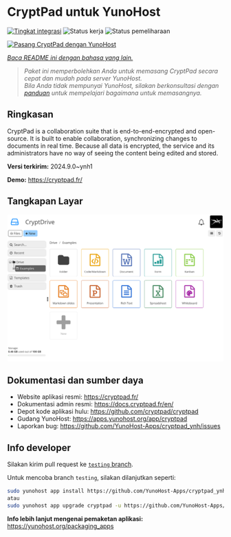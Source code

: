 <!--
N.B.: README ini dibuat secara otomatis oleh <https://github.com/YunoHost/apps/tree/master/tools/readme_generator>
Ini TIDAK boleh diedit dengan tangan.
-->

# CryptPad untuk YunoHost

[![Tingkat integrasi](https://dash.yunohost.org/integration/cryptpad.svg)](https://ci-apps.yunohost.org/ci/apps/cryptpad/) ![Status kerja](https://ci-apps.yunohost.org/ci/badges/cryptpad.status.svg) ![Status pemeliharaan](https://ci-apps.yunohost.org/ci/badges/cryptpad.maintain.svg)

[![Pasang CryptPad dengan YunoHost](https://install-app.yunohost.org/install-with-yunohost.svg)](https://install-app.yunohost.org/?app=cryptpad)

*[Baca README ini dengan bahasa yang lain.](./ALL_README.md)*

> *Paket ini memperbolehkan Anda untuk memasang CryptPad secara cepat dan mudah pada server YunoHost.*  
> *Bila Anda tidak mempunyai YunoHost, silakan berkonsultasi dengan [panduan](https://yunohost.org/install) untuk mempelajari bagaimana untuk memasangnya.*

## Ringkasan

CryptPad is a collaboration suite that is end-to-end-encrypted and open-source. It is built to enable collaboration, synchronizing changes to documents in real time. Because all data is encrypted, the service and its administrators have no way of seeing the content being edited and stored.

**Versi terkirim:** 2024.9.0~ynh1

**Demo:** <https://cryptpad.fr/>

## Tangkapan Layar

![Tangkapan Layar pada CryptPad](./doc/screenshots/screenshot.png)

## Dokumentasi dan sumber daya

- Website aplikasi resmi: <https://cryptpad.fr/>
- Dokumentasi admin resmi: <https://docs.cryptpad.fr/en/>
- Depot kode aplikasi hulu: <https://github.com/cryptpad/cryptpad>
- Gudang YunoHost: <https://apps.yunohost.org/app/cryptpad>
- Laporkan bug: <https://github.com/YunoHost-Apps/cryptpad_ynh/issues>

## Info developer

Silakan kirim pull request ke [`testing` branch](https://github.com/YunoHost-Apps/cryptpad_ynh/tree/testing).

Untuk mencoba branch `testing`, silakan dilanjutkan seperti:

```bash
sudo yunohost app install https://github.com/YunoHost-Apps/cryptpad_ynh/tree/testing --debug
atau
sudo yunohost app upgrade cryptpad -u https://github.com/YunoHost-Apps/cryptpad_ynh/tree/testing --debug
```

**Info lebih lanjut mengenai pemaketan aplikasi:** <https://yunohost.org/packaging_apps>
